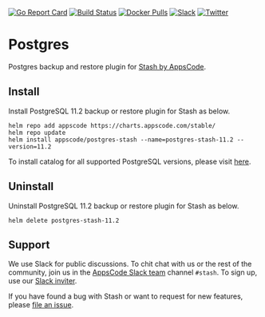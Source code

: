 [![Go Report Card](https://goreportcard.com/badge/stash.appscode.dev/postgres)](https://goreportcard.com/report/stash.appscode.dev/postgres)
[![Build Status](https://travis-ci.org/stashed/postgres.svg?branch=master)](https://travis-ci.org/stashed/postgres)
[![Docker Pulls](https://img.shields.io/docker/pulls/appscode/postgres-stash.svg)](https://hub.docker.com/r/appscode/postgres-stash/)
[![Slack](https://slack.appscode.com/badge.svg)](https://slack.appscode.com)
[![Twitter](https://img.shields.io/twitter/follow/appscodehq.svg?style=social&logo=twitter&label=Follow)](https://twitter.com/intent/follow?screen_name=AppsCodeHQ)

# Postgres

Postgres backup and restore plugin for [Stash by AppsCode](https://appscode.com/products/stash).

## Install

Install PostgreSQL 11.2 backup or restore plugin for Stash as below.

```console
helm repo add appscode https://charts.appscode.com/stable/
helm repo update
helm install appscode/postgres-stash --name=postgres-stash-11.2 --version=11.2
```

To install catalog for all supported PostgreSQL versions, please visit [here](https://github.com/stashed/catalog).

## Uninstall

Uninstall PostgreSQL 11.2 backup or restore plugin for Stash as below.

```console
helm delete postgres-stash-11.2
```

## Support

We use Slack for public discussions. To chit chat with us or the rest of the community, join us in the [AppsCode Slack team](https://appscode.slack.com/messages/C8NCX6N23/details/) channel `#stash`. To sign up, use our [Slack inviter](https://slack.appscode.com/).

If you have found a bug with Stash or want to request for new features, please [file an issue](https://github.com/stashed/stash/issues/new).
